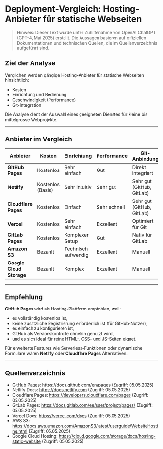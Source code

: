 # Deployment-Vergleich: Hosting-Anbieter für statische Webseiten

> Hinweis: Dieser Text wurde unter Zuhilfenahme von OpenAI ChatGPT (GPT-4, Mai 2025) erstellt. Die Aussagen basieren auf offiziellen Dokumentationen und technischen Quellen, die im Quellenverzeichnis aufgeführt sind.

## Ziel der Analyse
Verglichen werden gängige Hosting-Anbieter für statische Webseiten hinsichtlich:
- Kosten
- Einrichtung und Bedienung
- Geschwindigkeit (Performance)
- Git-Integration

Die Analyse dient der Auswahl eines geeigneten Dienstes für kleine bis mittelgrosse Webprojekte.

---

## Anbieter im Vergleich

| Anbieter             | Kosten     | Einrichtung     | Performance | Git-Anbindung       |
|----------------------|------------|------------------|-------------|---------------------|
| **GitHub Pages**     | Kostenlos  | Sehr einfach     | Gut         | Direkt integriert   |
| **Netlify**          | Kostenlos (Basis) | Sehr intuitiv     | Sehr gut    | Sehr gut (GitHub, GitLab) |
| **Cloudflare Pages** | Kostenlos  | Einfach          | Sehr schnell | Sehr gut (GitHub, GitLab) |
| **Vercel**           | Kostenlos  | Sehr einfach     | Exzellent   | Optimiert für Git   |
| **GitLab Pages**     | Kostenlos  | Komplexer Setup  | Gut         | Nativ für GitLab    |
| **Amazon S3**        | Bezahlt    | Technisch aufwendig | Exzellent   | Manuell             |
| **Google Cloud Storage** | Bezahlt | Komplex          | Exzellent   | Manuell             |

---

## Empfehlung
**GitHub Pages** wird als Hosting-Plattform empfohlen, weil:
- es vollständig kostenlos ist,
- keine zusätzliche Registrierung erforderlich ist (für GitHub-Nutzer),
- es einfach zu konfigurieren ist,
- GitHub als Versionskontrolle ohnehin genutzt wird,
- und es sich ideal für reine HTML-, CSS- und JS-Seiten eignet.

Für erweiterte Features wie Serverless-Funktionen oder dynamische Formulare wären **Netlify** oder **Cloudflare Pages** Alternativen.

---

## Quellenverzeichnis
- GitHub Pages: https://docs.github.com/en/pages (Zugriff: 05.05.2025)
- Netlify Docs: https://docs.netlify.com (Zugriff: 05.05.2025)
- Cloudflare Pages: https://developers.cloudflare.com/pages (Zugriff: 05.05.2025)
- GitLab Pages: https://docs.gitlab.com/ee/user/project/pages/ (Zugriff: 05.05.2025)
- Vercel Docs: https://vercel.com/docs (Zugriff: 05.05.2025)
- AWS S3: https://docs.aws.amazon.com/AmazonS3/latest/userguide/WebsiteHosting.html (Zugriff: 05.05.2025)
- Google Cloud Hosting: https://cloud.google.com/storage/docs/hosting-static-website (Zugriff: 05.05.2025)